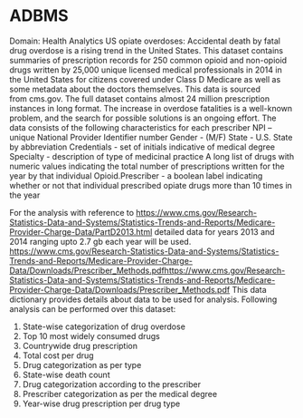 # ADBMS
Domain: Health Analytics
US opiate overdoses:
Accidental death by fatal drug overdose is a rising trend in the United States.
This dataset contains summaries of prescription records for 250 common opioid and non-opioid drugs written by 25,000 unique licensed medical professionals in 2014 in the United States for citizens covered under Class D Medicare as well as some metadata about the doctors themselves. This data is sourced from cms.gov. The full dataset contains almost 24 million prescription instances in long format.
The increase in overdose fatalities is a well-known problem, and the search for possible solutions is an ongoing effort.
The data consists of the following characteristics for each prescriber
NPI – unique National Provider Identifier number
Gender - (M/F)
State - U.S. State by abbreviation
Credentials - set of initials indicative of medical degree
Specialty - description of type of medicinal practice
A long list of drugs with numeric values indicating the total number of prescriptions written for the year by that individual
Opioid.Prescriber - a boolean label indicating whether or not that individual prescribed opiate drugs more than 10 times in the year

For the analysis with reference to https://www.cms.gov/Research-Statistics-Data-and-Systems/Statistics-Trends-and-Reports/Medicare-Provider-Charge-Data/PartD2013.html detailed data for years 2013 and 2014 ranging upto 2.7 gb each year will be used.
https://www.cms.gov/Research-Statistics-Data-and-Systems/Statistics-Trends-and-Reports/Medicare-Provider-Charge-Data/Downloads/Prescriber_Methods.pdfhttps://www.cms.gov/Research-Statistics-Data-and-Systems/Statistics-Trends-and-Reports/Medicare-Provider-Charge-Data/Downloads/Prescriber_Methods.pdf
This data dictionary provides details about data to be used for analysis.
Following analysis can be performed over this dataset:

1. State-wise categorization of drug overdose
2. Top 10 most widely consumed drugs
3. Countrywide drug prescription
4. Total cost per drug
5. Drug categorization as per type
6. State-wise death count
7. Drug categorization according to the prescriber
8. Prescriber categorization as per the medical degree
9. Year-wise drug prescription per drug type

